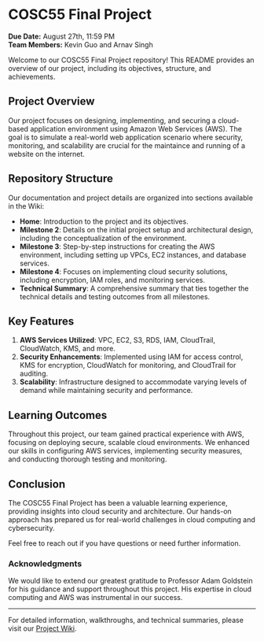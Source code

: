 # COSC55 Final Project

**Due Date:** August 27th, 11:59 PM  
**Team Members:** Kevin Guo and Arnav Singh

Welcome to our COSC55 Final Project repository! This README provides an overview of our project, including its objectives, structure, and achievements.

## Project Overview

Our project focuses on designing, implementing, and securing a cloud-based application environment using Amazon Web Services (AWS). The goal is to simulate a real-world web application scenario where security, monitoring, and scalability are crucial for the maintaince and running of a website on the internet. 

## Repository Structure

Our documentation and project details are organized into sections available in the Wiki:

- **Home**: Introduction to the project and its objectives.
- **Milestone 2**: Details on the initial project setup and architectural design, including the conceptualization of the environment.
- **Milestone 3**: Step-by-step instructions for creating the AWS environment, including setting up VPCs, EC2 instances, and database services.
- **Milestone 4**: Focuses on implementing cloud security solutions, including encryption, IAM roles, and monitoring services.
- **Technical Summary**: A comprehensive summary that ties together the technical details and testing outcomes from all milestones.

## Key Features

1. **AWS Services Utilized**: VPC, EC2, S3, RDS, IAM, CloudTrail, CloudWatch, KMS, and more.
2. **Security Enhancements**: Implemented using IAM for access control, KMS for encryption, CloudWatch for monitoring, and CloudTrail for auditing.
3. **Scalability**: Infrastructure designed to accommodate varying levels of demand while maintaining security and performance.

## Learning Outcomes

Throughout this project, our team gained practical experience with AWS, focusing on deploying secure, scalable cloud environments. We enhanced our skills in configuring AWS services, implementing security measures, and conducting thorough testing and monitoring.

## Conclusion

The COSC55 Final Project has been a valuable learning experience, providing insights into cloud security and architecture. Our hands-on approach has prepared us for real-world challenges in cloud computing and cybersecurity.

Feel free to reach out if you have questions or need further information.

### Acknowledgments

We would like to extend our greatest gratitude to Professor Adam Goldstein for his guidance and support throughout this project. His expertise in cloud computing and AWS was instrumental in our success.

---

For detailed information, walkthroughs, and technical summaries, please visit our [Project Wiki](https://github.com/keeeeeevinguo/COSC55-FinalProject/wiki).
